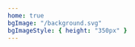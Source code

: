 ```yaml
---
home: true
bgImage: "/background.svg"
bgImageStyle: { height: "350px" }
---
```


<script
async
defer
src="http://learn.tsanfer.com:8080/api/application/embed?protocol=http&host=learn.tsanfer.com:8080&token=f077a5ae0d9136e0">
</script>

<!--
<div style="width:300px;margin:0 auto; padding:20px 0;">
<a target="_blank" href="http://www.beian.gov.cn/portal/registerSystemInfo?recordcode=51110202000301" style="display:inline-block;text-decoration:none;height:20px;line-height:20px;"><img src="" style="float:left;"/><p style="float:left;height:20px;line-height:20px;margin: 0px 0px 0px 5px; color:#939393;">川公网安备 51110202000301号</p></a>
</div>
-->
